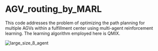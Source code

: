 # AGV_routing_by_MARL

This code addresses the problem of optimizing the path planning for multiple AGVs within a fulfillment center using multi-agent reinforcement learning. The learning algorithm employed here is QMIX.

![large_size_8_agent](https://github.com/ysj1646/AGV_routing_by_MARL/assets/84556196/90040e9c-bb49-4753-be98-7e573795f91b)

